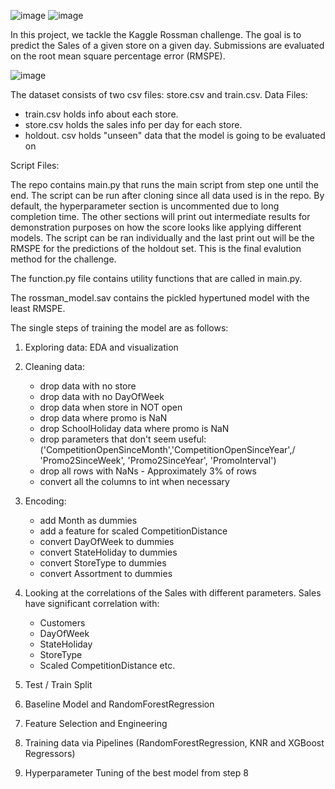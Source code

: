 
![image](https://user-images.githubusercontent.com/76450761/118816778-d1e3f880-b8b2-11eb-8931-a831072c99e1.png)
![image](https://user-images.githubusercontent.com/76450761/118816921-f8a22f00-b8b2-11eb-8e7a-b0a7d45f3929.png)



In this project, we tackle the Kaggle Rossman challenge.
The goal is to predict the Sales of a given store on a given day.
Submissions are evaluated on the root mean square percentage error (RMSPE).

![image](https://user-images.githubusercontent.com/76450761/118817147-31420880-b8b3-11eb-9050-71c27473c5a2.png)


The dataset consists of two csv files: store.csv and train.csv.
Data Files:
- train.csv holds info about each store.
- store.csv holds the sales info per day for each store.
- holdout. csv holds "unseen" data that the model is going to be evaluated on

Script Files:

The repo contains main.py that runs the main script from step one until the end. 
The script can be run after cloning since all data used is in the repo. 
By default, the hyperparameter section is uncommented due to long completion time. 
The other sections will print out intermediate results for demonstration purposes on how the score looks like applying different models.
The script can be ran individually and the last print out will be the RMSPE for the predictions of the holdout set. 
This is the final evalution method for the challenge.

The function.py file contains utility functions that are called in main.py.

The rossman_model.sav contains the pickled hypertuned model with the least RMSPE.

The single steps of training the model are as follows:

1. Exploring data: EDA and visualization

2. Cleaning data:
   - drop data with no store
   - drop data with no DayOfWeek
   - drop data when store in NOT open
   - drop data where promo is NaN
   - drop SchoolHoliday data where promo is NaN
   - drop parameters that don't seem useful:   
          ('CompetitionOpenSinceMonth','CompetitionOpenSinceYear',/
          'Promo2SinceWeek', 'Promo2SinceYear', 'PromoInterval')
    - drop all rows with NaNs - Approximately 3% of rows
    - convert all the columns to int when necessary

3. Encoding:   
    - add Month as dummies
    - add a feature for scaled CompetitionDistance
    - convert DayOfWeek to dummies
    - convert StateHoliday to dummies
    - convert StoreType to dummies
    - convert Assortment to dummies


4. Looking at the correlations of the Sales with different parameters. Sales have significant correlation with:
      - Customers
      - DayOfWeek
      - StateHoliday
      - StoreType
      - Scaled CompetitionDistance
      etc.

5. Test / Train Split

6. Baseline Model and RandomForestRegression

7. Feature Selection and Engineering

8. Training data via Pipelines (RandomForestRegression, KNR and XGBoost Regressors)

9. Hyperparameter Tuning of the best model from step 8
